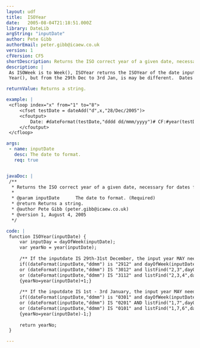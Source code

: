 ```yaml
---
layout: udf
title:  ISOYear
date:   2005-08-04T21:18:51.000Z
library: DateLib
argString: "inputDate"
author: Pete Gibb
authorEmail: peter.gibb@icaew.co.uk
version: 1
cfVersion: CF5
shortDescription: Returns the ISO correct year of a given date, necessary for dates from 29th Dec to 3rd Jan.
description: |
 As ISOWeek is to Week(), ISOYear returns the ISOYear of the date input. For 360 days a year, this will be the same as
 Year(), but from the 29th Dec to 3rd Jan, is may be different.  Dates in this range may be part of a week number of a year that differs to the actual year of the date.

returnValue: Returns a string.

example: |
 <cfloop index="x" from="1" to="8">
     <cfset testDate = dateAdd("d",x,"28/Dec/2005")>
     <cfoutput>
         Date: #dateFormat(testDate,"dddd dd/mmm/yyyy")# CF:#year(testDate)# ISO:#ISOYear(testDate)#<br>
     </cfoutput>
 </cfloop>

args:
 - name: inputDate
   desc: The date to format.
   req: true


javaDoc: |
 /**
  * Returns the ISO correct year of a given date, necessary for dates from 29th Dec to 3rd Jan.
  * 
  * @param inputDate      The date to format. (Required)
  * @return Returns a string. 
  * @author Pete Gibb (peter.gibb@icaew.co.uk) 
  * @version 1, August 4, 2005 
  */

code: |
 function ISOYear(inputDate) {
     var inputDay = dayOfWeek(inputDate);
     var yearNo = year(inputDate);
     
     /** If the inputdate IS 29th-31st December, the input year MAY need to be next year **/
     if((dateFormat(inputDate,"ddmm") is "2912" and dayOfWeek(inputDate) eq 2)
     or (dateFormat(inputDate,"ddmm") IS "3012" and listFind("2,3",dayOfWeek(inputDate),",") gt 0)
     or (dateFormat(inputDate,"ddmm") IS "3112" and listFind("2,3,4",dayOfWeek(inputDate),",") gt 0))
     {yearNo=year(inputDate)+1;}
     
     /** If the inputdate IS 1st - 3rd January, the input year MAY need to be previous year **/
     if((dateFormat(inputDate,"ddmm") is "0301" and dayOfWeek(inputDate) eq 1)
     or (dateFormat(inputDate,"ddmm") IS "0201" AND listFind("1,7",dayOfWeek(inputDate),",") gt 0)
     or (dateFormat(inputDate,"ddmm") IS "0101" and listFind("1,7,6",dayOfWeek(inputDate),",") gt 0))
     {yearNo=year(inputDate)-1;}
     
     return yearNo;
 }

---
```


